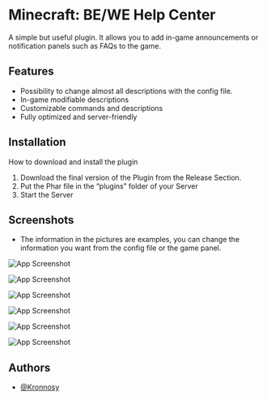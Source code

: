 
# Minecraft: BE/WE Help Center

A simple but useful plugin. It allows you to add in-game announcements or notification panels such as FAQs to the game.


## Features

- Possibility to change almost all descriptions with the config file.
- In-game modifiable descriptions
- Customizable commands and descriptions
- Fully optimized and server-friendly

## Installation

How to download and install the plugin

 1. Download the final version of the Plugin from the Release Section.
 2. Put the Phar file in the “plugins” folder of your Server
 3. Start the Server  
    
## Screenshots

- The information in the pictures are examples, you can change the information you want from the config file or the game panel.

![App Screenshot](https://media.discordapp.net/attachments/1248385550730268758/1248386037986754600/image.png?ex=66637999&is=66622819&hm=a5f9eded84b37269ddfc0018bb681aca6e1bcf670fbe1a9fe5d43bcc5bc008b8&=&quality=lossless)

![App Screenshot](https://media.discordapp.net/attachments/1248385550730268758/1248386181456986112/image.png?ex=666379bb&is=6662283b&hm=44446b868aaf47c647d3cdf1490915c7c0b60f38f05155bfa5b84ee330f8a377&=&quality=lossless)

![App Screenshot](https://media.discordapp.net/attachments/1248385550730268758/1248386281025831022/image.png?ex=666379d3&is=66622853&hm=a6c2c851d0bce381bc03c59e33da79de0fc6a4e81ee0d7b9dbff84dd18eaee49&=&quality=lossless)

![App Screenshot](https://media.discordapp.net/attachments/1248385550730268758/1248386852159750295/image.png?ex=66637a5b&is=666228db&hm=ffcd00a6386de20da8bb196ff76c884bb3daf0c39b773406accbd98f235e013e&=&quality=lossless)

![App Screenshot](https://media.discordapp.net/attachments/1248385550730268758/1248386990857257080/image.png?ex=66637a7c&is=666228fc&hm=a93cdebc9aa00125bf5094e5a9a5ecd0c056a2e0311fc62b56224319c2a719ea&=&quality=lossless)

![App Screenshot](https://media.discordapp.net/attachments/1248385550730268758/1248387076668391474/image.png?ex=66637a90&is=66622910&hm=60047dd3f3411c93735ca2b32356116fb93ed766453a2649b4a051c57f0f5fd3&=&quality=lossless)


## Authors

- [@Kronnosy](https://www.github.com/Kronnosy)

